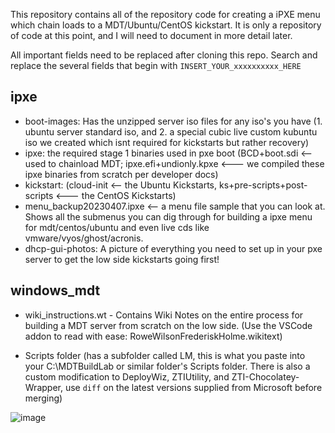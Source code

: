 This repository contains all of the repository code for creating a iPXE menu which chain loads to a MDT/Ubuntu/CentOS kickstart. It is only a repository of code at this point, and I will need to document in more detail later.

All important fields need to be replaced after cloning this repo. Search and replace the several fields that begin with ```INSERT_YOUR_xxxxxxxxxx_HERE```

## ipxe
* boot-images: Has the unzipped server iso files for any iso's you have (1. ubuntu server standard iso, and 2. a special cubic live custom kubuntu iso we created which isnt required for kickstarts but rather recovery)
* ipxe: the required stage 1 binaries used in pxe boot (BCD+boot.sdi <-- used to chainload MDT; ipxe.efi+undionly.kpxe <--- we compiled these ipxe binaries from scratch per developer docs)
* kickstart: (cloud-init <-- the Ubuntu Kickstarts, ks+pre-scripts+post-scripts <--- the CentOS Kickstarts)
* menu_backup20230407.ipxe <-- a menu file sample that you can look at. Shows all the submenus you can dig through for building a ipxe menu for mdt/centos/ubuntu and even live cds like vmware/vyos/ghost/acronis.
* dhcp-gui-photos: A picture of everything you need to set up in your pxe server to get the low side kickstarts going first!

## windows_mdt
* wiki_instructions.wt - Contains Wiki Notes on the entire process for building a MDT server from scratch on the low side. (Use the VSCode addon to read with ease: RoweWilsonFrederiskHolme.wikitext)

* Scripts folder (has a subfolder called LM, this is what you paste into your C:\MDTBuildLab or similar folder's Scripts folder. There is also a custom modification to DeployWiz, ZTIUtility, and ZTI-Chocolatey-Wrapper, use `diff` on the latest versions supplied from Microsoft before merging)

![image](https://user-images.githubusercontent.com/42163211/231925197-c375244d-22a0-4db5-a40d-c4bbd388e13c.png)
